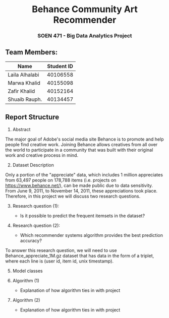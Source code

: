 <h1 align="center">Behance Community Art Recommender</h1>
<h3 align="center">SOEN 471 - Big Data Analytics Project</h1>

 ## Team Members:

| Name              | Student ID |
| ----------------- | ---------- |
| Laila Alhalabi    | 40106558   |
| Marwa Khalid      | 40155098   |
| Zafir Khalid      | 40152164   |
| Shuaib Rauph.     | 40134457   |

## Report Structure
1. Abstract

The major goal of Adobe's social media site Behance is to promote and help people find creative work. Joining Behance allows creatives from all over the world to participate in a community that was built with their original work and creative process in mind. 

2. Dataset Description

Only a portion of the "appreciate" data, which includes 1 million appreciates from 63,497 people on 178,788 items (i.e. projects on https://www.behance.net/), can be made public due to data sensitivity. From June 9, 2011, to November 14, 2011, these appreciations took place. Therefore, in this project we will discuss two research questions.

3. Research question (1): 
    * Is it possible to predict the frequent itemsets in the dataset?

4. Research question (2):
    * Which recommender systems algorithm provides the best prediction accuracy?

To answer this research question, we will need to use Behance_appreciate_1M.gz dataset that has data in the form of a triplet, where each line is (user id, item id, unix timestamp).

5. Model classes

6. Algorithm (1)
    * Explanation of how algorithm ties in with project
7. Algorithm (2)
    * Explanation of how algorithm ties in with project
    

